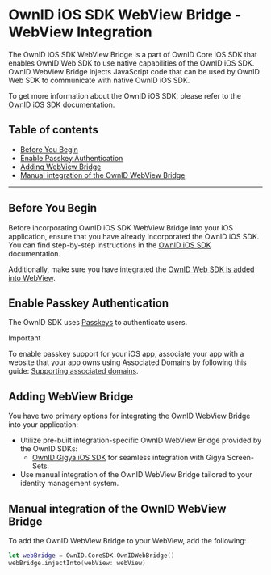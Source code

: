 # OwnID iOS SDK WebView Bridge - WebView Integration
The OwnID iOS SDK WebView Bridge is a part of OwnID Core iOS SDK that enables OwnID Web SDK to use native capabilities of the OwnID iOS SDK.
OwnID WebView Bridge injects JavaScript code that can be used by OwnID Web SDK to communicate with native OwnID iOS SDK.

To get more information about the OwnID iOS SDK, please refer to the [OwnID iOS SDK](../README.md) documentation.

## Table of contents
* [Before You Begin](#before-you-begin)
* [Enable Passkey Authentication](#enable-passkey-authentication)
* [Adding WebView Bridge](#adding-webview-bridge)
* [Manual integration of the OwnID WebView Bridge](#manual-integration-of-the-ownid-webview-bridge)

---

## Before You Begin
Before incorporating OwnID iOS SDK WebView Bridge into your iOS application, ensure that you have already incorporated the OwnID iOS SDK. You can find step-by-step instructions in the [OwnID iOS SDK](../README.md) documentation.

Additionally, make sure you have integrated the [OwnID Web SDK is added into WebView](https://docs.ownid.com).

## Enable Passkey Authentication

The OwnID SDK uses [Passkeys](https://www.passkeys.com) to authenticate users. 

> [!IMPORTANT]
>
> To enable passkey support for your iOS app, associate your app with a website that your app owns using Associated Domains by following this guide: [Supporting associated domains](https://developer.apple.com/documentation/xcode/supporting-associated-domains).

## Adding WebView Bridge
You have two primary options for integrating the OwnID WebView Bridge into your application:
- Utilize pre-built integration-specific OwnID WebView Bridge provided by the OwnID SDKs:
  + [OwnID Gigya iOS SDK](sdk-gigya.md#add-ownid-webview-bridge) for seamless integration with Gigya Screen-Sets.
- Use manual integration of the OwnID WebView Bridge tailored to your identity management system.

## Manual integration of the OwnID WebView Bridge
To add the OwnID WebView Bridge to your WebView, add the following:

```swift
let webBridge = OwnID.CoreSDK.OwnIDWebBridge()
webBridge.injectInto(webView: webView)
```
